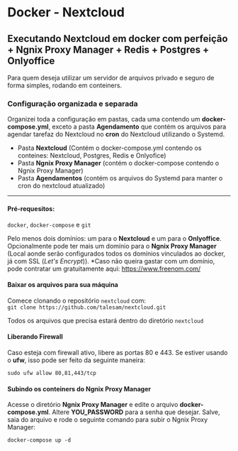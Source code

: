 # Docker - Nextcloud
## Executando Nextcloud em docker com perfeição + Ngnix Proxy Manager + Redis + Postgres + Onlyoffice

Para quem deseja utilizar um servidor de arquivos privado e seguro de forma simples, rodando em conteiners.


### Configuração organizada e separada
Organizei toda a configuração em pastas, cada uma contendo um **docker-compose.yml**, exceto a pasta **Agendamento** que contém os arquivos para agendar tarefaz do Nextcloud no **cron** do Nextcloud utilizando o Systemd.

- Pasta **Nextcloud** (Contém o docker-compose.yml contendo os conteines: Nextcloud, Postgres, Redis e Onlyofice)
- Pasta **Ngnix Proxy Manager** (contém o docker-compose contendo o Ngnix Proxy Manager)
- Pasta **Agendamentos** (contém os arquivos do Systemd para manter o cron do nextcloud atualizado)

---
#### Pré-requesitos:

`docker`, `docker-compose` e `git`

Pelo menos dois domínios: um para o **Nextcloud** e um para o **Onlyoffice**. Opcionalmente pode ter mais um domínio para o **Ngnix Proxy Manager** (Local aonde serão configurados todos os domínios vinculados ao docker, já com SSL (*Let's Encrypt*)).
*Caso não queira gastar com um domínio, pode contratar um gratuitamente aqui: https://www.freenom.com/


#### Baixar os arquivos para sua máquina

Comece clonando o repositório `nextcloud` com:  
`git clone https://github.com/talesam/nextcloud.git`

Todos os arquivos que precisa estará dentro do diretório `nextcloud`


#### Liberando Firewall
Caso esteja com firewall ativo, libere as portas 80 e 443. Se estiver usando o **ufw**, isso pode ser feito da seguinte maneira:

`sudo ufw allow 80,81,443/tcp`


#### Subindo os conteiners do Ngnix Proxy Manager
Acesse o diretório **Ngnix Proxy Manager** e edite o arquivo **docker-compose.yml**. Altere **YOU_PASSWORD** para a senha que desejar. Salve, saia do arquivo e rode o seguinte comando para subir o Ngnix Proxy Manager:

`docker-compose up -d`

